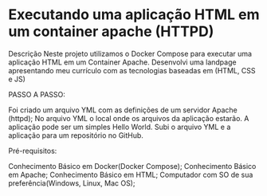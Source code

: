 # Executando uma aplicação HTML em um container apache (HTTPD)

Descrição
Neste projeto utilizamos o Docker Compose para executar uma aplicação HTML em um Container Apache. Desenvolvi uma landpage apresentando meu currículo com as tecnologias baseadas em (HTML, CSS e JS)

PASSO A PASSO:

Foi criado um arquivo YML com as definições de um servidor Apache (httpd); 
No arquivo YML o local onde os arquivos da aplicação estarão. A aplicação pode ser um simples Hello World. 
Subi o arquivo YML e a aplicação para um repositório no GitHub. 

Pré-requisitos:

Conhecimento Básico em Docker(Docker Compose);
Conhecimento Básico em Apache;
Conhecimento Básico em HTML;
Computador com SO de sua preferência(Windows, Linux, Mac OS);
